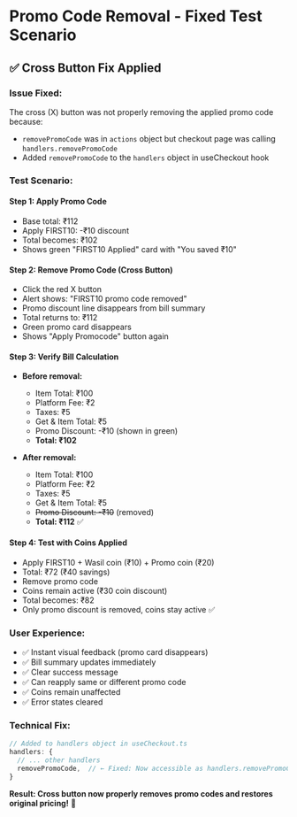 # Promo Code Removal - Fixed Test Scenario

## ✅ Cross Button Fix Applied

### **Issue Fixed:**
The cross (X) button was not properly removing the applied promo code because:
- `removePromoCode` was in `actions` object but checkout page was calling `handlers.removePromoCode`
- Added `removePromoCode` to the `handlers` object in useCheckout hook

### **Test Scenario:**

#### **Step 1: Apply Promo Code**
- Base total: ₹112
- Apply FIRST10: -₹10 discount
- Total becomes: ₹102
- Shows green "FIRST10 Applied" card with "You saved ₹10"

#### **Step 2: Remove Promo Code (Cross Button)**
- Click the red X button
- Alert shows: "FIRST10 promo code removed"
- Promo discount line disappears from bill summary
- Total returns to: ₹112
- Green promo card disappears
- Shows "Apply Promocode" button again

#### **Step 3: Verify Bill Calculation**
- **Before removal:**
  - Item Total: ₹100
  - Platform Fee: ₹2
  - Taxes: ₹5
  - Get & Item Total: ₹5
  - Promo Discount: -₹10 (shown in green)
  - **Total: ₹102**

- **After removal:**
  - Item Total: ₹100
  - Platform Fee: ₹2
  - Taxes: ₹5
  - Get & Item Total: ₹5
  - ~~Promo Discount: -₹10~~ (removed)
  - **Total: ₹112** ✅

#### **Step 4: Test with Coins Applied**
- Apply FIRST10 + Wasil coin (₹10) + Promo coin (₹20)
- Total: ₹72 (₹40 savings)
- Remove promo code
- Coins remain active (₹30 coin discount)
- Total becomes: ₹82
- Only promo discount is removed, coins stay active ✅

### **User Experience:**
- ✅ Instant visual feedback (promo card disappears)
- ✅ Bill summary updates immediately
- ✅ Clear success message
- ✅ Can reapply same or different promo code
- ✅ Coins remain unaffected
- ✅ Error states cleared

### **Technical Fix:**
```typescript
// Added to handlers object in useCheckout.ts
handlers: {
  // ... other handlers
  removePromoCode,  // ← Fixed: Now accessible as handlers.removePromoCode()
}
```

**Result: Cross button now properly removes promo codes and restores original pricing!** 🎉